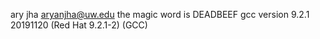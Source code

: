 ary jha
aryanjha@uw.edu
the magic word is DEADBEEF
gcc version 9.2.1 20191120 (Red Hat 9.2.1-2) (GCC) 
